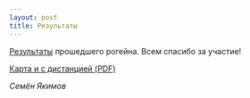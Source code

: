 ```yaml
---
layout: post
title: Результаты
---
```


[Результаты](https://huhtilampi.github.io/petushki2019/result.html) прошедшего рогейна.
Всем спасибо за участие!

[Карта и с дистанцией (PDF)](/archive/2019/map.pdf)


*Семён Якимов*

